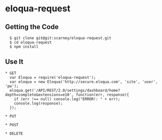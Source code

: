 # eloqua-request

## Getting the Code

      $ git clone git@git:scarney/eloqua-request.git
      $ cd eloqua-request
      $ npm install

## Use It

    * GET
      var Eloqua = require('eloqua-request');
      var eloqua = new Eloqua('http://secure.eloqua.com', 'site', 'user', 'pw');
      eloqua.get('/API/REST/2.0/settings/dashboard/home?depth=complete&extensions=e10', function(err, response){
        if (err !== null) console.log("ERROR!: " + err);
        console.log(response);
      });
      
    * PUT
    
    * POST
    
    * DELETE